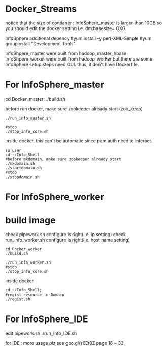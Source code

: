# Docker_Streams

notice that the size of contianer : InfoSphere_master is larger than 10GB
so you should edit the docker setting i.e. dm.basesize= OXG

InfoSphere additional depency
#yum install -y perl-XML-Simple
#yum groupinstall "Development Tools"

InfoShpere_master were built from hadoop_master_hbase
InfoShpere_worker were built from hadoop_worker
but there are some InfoSphere setup steps need GUI.
thus, it don't have Dockerfile.



# For InfoSphere_master
cd Docker_master;
./build.sh

before run docker, make sure zookeeper already start (zoo_keep)

```
./run_info_master.sh

#stop
./stop_info_core.sh
```

inside docker, this can't be automatic
since pam auth need to interact.
```
su user
cd ~/Info_Shell
#before mkdomain, make sure zookeeper already start
./mkdomain.sh
./startdomain.sh
#stop
./stopdomain.sh
```



# For InfoSphere_worker
# build image
check pipework.sh configure is right(i.e. ip setting)
check run_info_worker.sh configure is right(i.e. host name setting)

```
cd Docker_worker
./build.sh
```

```
./run_info_worker.sh
#stop
./stop_info_core.sh
```

inside docker
```
cd ~/Info_Shell;
#regist resource to Domain
./regist.sh
```


# For InfoSphere_IDE
edit pipework.sh
./run_info_IDE.sh

for IDE : more usage plz see
goo.gl/s6Et8Z
page 18 ~ 33

